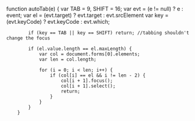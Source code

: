 function autoTab(e) {
            var TAB = 9, SHIFT = 16;
            var evt = (e != null) ? e : event;
            var el = (evt.target) ? evt.target : evt.srcElement
            var key = (evt.keyCode) ? evt.keyCode : evt.which;

            if (key == TAB || key == SHIFT) return; //tabbing shouldn't change the focus

            if (el.value.length == el.maxLength) {
                var col = document.forms[0].elements;
                var len = col.length;

                for (i = 0; i < len; i++) {
                    if (col[i] == el && i != len - 2) {
                        col[i + 1].focus();
                        col[i + 1].select();
                        return;
                    }
                }
            }
        }
